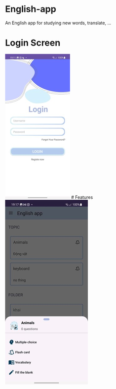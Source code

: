 # English-app
An English app for studying new words, translate, ...
# Login Screen
<img src="https://github.com/trongkhai77/English-app/blob/main/loginScreen.jpg" />
# Features
<img src="https://github.com/trongkhai77/English-app/blob/main/Features.jpg" />
